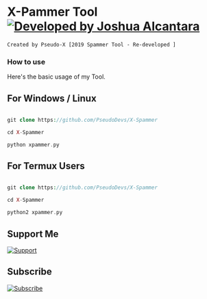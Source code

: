 # X-Pammer Tool [![Developed by Joshua Alcantara](https://img.shields.io/badge/Developed--By-Joshua--Alcantara-red?longCache=true&style=for-the-badge)](https://facebook.com/IamPseudoX)

    Created by Pseudo-X [2019 Spammer Tool - Re-developed ]

### How to use

Here's the basic usage of my Tool.

## For Windows / Linux 
```php

git clone https://github.com/PseudoDevs/X-Spammer

cd X-Spammer

python xpammer.py

```

## For Termux Users
```php

git clone https://github.com/PseudoDevs/X-Spammer

cd X-Spammer

python2 xpammer.py

```

## Support Me 

[![Support](https://img.shields.io/badge/Support-Buy%20Me%20A%20Coffee-orange.svg?style=for-the-badge)](https://buymeacoff.ee/IamPseudoX)

## Subscribe  
[![Subscribe](https://img.shields.io/badge/Subscribe%20to%20my%20channel-IamPseudoX-critical?longCache=true&style=for-the-badge)](https://www.youtube.com/channel/UCfh76xu86WS4boXVK23_zDg)
